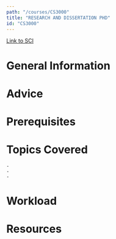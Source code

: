 ```yaml
---
path: "/courses/CS3000"
title: "RESEARCH AND DISSERTATION PHD"
id: "CS3000"
---
```

[Link to SCI]("http://courses.sci.pitt.edu/courses/courses/view/CS-3000")

# General Information

# Advice


# Prerequisites
<!-- PREREQ_REPLACEMENT (Do not remove) -->

<!-- END PREREQ_REPLACEMENT (Do not remove) -->
# Topics Covered
	- 
	-
	-
# Workload

<!-- TESTIMONIALS
# Testimonials
This gets replaced with Gatsby, its
data comes from Google Sheets for easier
editing!
-->

# Resources
